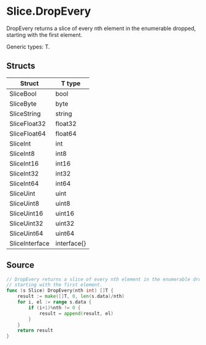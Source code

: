 # Slice.DropEvery

DropEvery returns a slice of every nth element in the enumerable dropped, starting with the first element.

Generic types: T.

## Structs

| Struct | T type |
| ------ | ------ |
| SliceBool | bool |
| SliceByte | byte |
| SliceString | string |
| SliceFloat32 | float32 |
| SliceFloat64 | float64 |
| SliceInt | int |
| SliceInt8 | int8 |
| SliceInt16 | int16 |
| SliceInt32 | int32 |
| SliceInt64 | int64 |
| SliceUint | uint |
| SliceUint8 | uint8 |
| SliceUint16 | uint16 |
| SliceUint32 | uint32 |
| SliceUint64 | uint64 |
| SliceInterface | interface{} |


## Source

```go
// DropEvery returns a slice of every nth element in the enumerable dropped,
// starting with the first element.
func (s Slice) DropEvery(nth int) []T {
	result := make([]T, 0, len(s.data)/nth)
	for i, el := range s.data {
		if (i+1)%nth != 0 {
			result = append(result, el)
		}
	}
	return result
}
```

